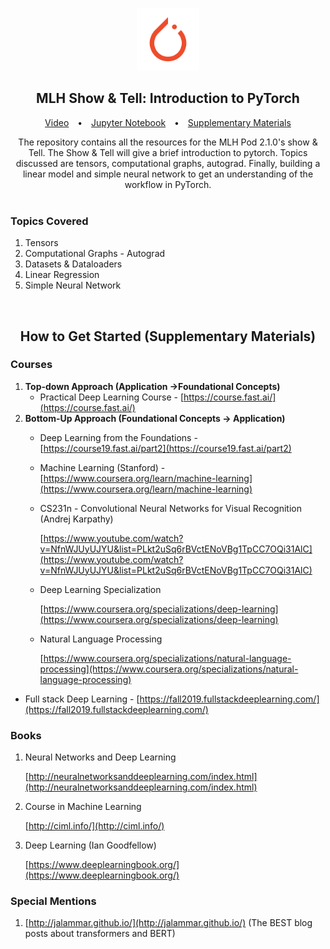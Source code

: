 <p align="center">
    <img src="./assets/pytorch-logo.png" width=100>
</p>

<h2 align="center" style="font-weight:bold">
    MLH Show & Tell: Introduction to PyTorch
</h2>

<p align="center">
  <a style="padding: 0 10px;" target="#" href="#">Video</a> • 
  <a style="padding: 0 10px;" href="/Introduction to PyTorch.ipynb">Jupyter Notebook</a> • 
  <a style="padding: 0 10px;" href="#materials">Supplementary Materials</a>
</p>



<div align="center">
    The repository contains all the resources for the MLH Pod 2.1.0's show & Tell. The Show & Tell will give a brief introduction to pytorch. 
    Topics discussed are tensors, computational graphs, autograd. Finally, building a linear model and simple neural network to get an understanding of the workflow in PyTorch.
</div>

<br/>

<div>
    <h3 style="font-weight:bold">Topics Covered</h3>
    <ol>
        <li>Tensors</li>
        <li>Computational Graphs - Autograd</li>
        <li>Datasets & Dataloaders</li>
        <li>Linear Regression</li>
        <li>Simple Neural Network</li>
    </ol>
</div>

<br/>

<h2 align="center" style="font-weight:bold" id="materials">
    How to Get Started (Supplementary Materials)
</h2>

### Courses

1. **Top-down Approach (Application →Foundational Concepts)**
    - Practical Deep Learning Course - [https://course.fast.ai/](https://course.fast.ai/)
2. **Bottom-Up Approach (Foundational Concepts → Application)** 
    - Deep Learning from the Foundations - [https://course19.fast.ai/part2](https://course19.fast.ai/part2)
    - Machine Learning (Stanford) - [https://www.coursera.org/learn/machine-learning](https://www.coursera.org/learn/machine-learning)
    - CS231n - Convolutional Neural Networks for Visual Recognition (Andrej Karpathy)

        [https://www.youtube.com/watch?v=NfnWJUyUJYU&list=PLkt2uSq6rBVctENoVBg1TpCC7OQi31AlC](https://www.youtube.com/watch?v=NfnWJUyUJYU&list=PLkt2uSq6rBVctENoVBg1TpCC7OQi31AlC)

    - Deep Learning Specialization

        [https://www.coursera.org/specializations/deep-learning](https://www.coursera.org/specializations/deep-learning)

    - Natural Language Processing

        [https://www.coursera.org/specializations/natural-language-processing](https://www.coursera.org/specializations/natural-language-processing)

- Full stack Deep Learning - [https://fall2019.fullstackdeeplearning.com/](https://fall2019.fullstackdeeplearning.com/)

### Books

1. Neural Networks and Deep Learning 

    [http://neuralnetworksanddeeplearning.com/index.html](http://neuralnetworksanddeeplearning.com/index.html)

2. Course in Machine Learning

    [http://ciml.info/](http://ciml.info/)

3. Deep Learning (Ian Goodfellow)

    [https://www.deeplearningbook.org/](https://www.deeplearningbook.org/)

### Special Mentions

1. [http://jalammar.github.io/](http://jalammar.github.io/) (The BEST blog posts about transformers and BERT)